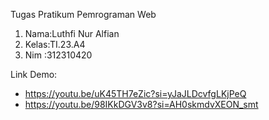 Tugas Pratikum Pemrograman Web 
1. Nama:Luthfi Nur Alfian
2. Kelas:TI.23.A4
3. Nim :312310420

Link Demo:
* https://youtu.be/uK45TH7eZic?si=yJaJLDcvfgLKjPeQ
* https://youtu.be/98IKkDGV3v8?si=AH0skmdvXEON_smt
